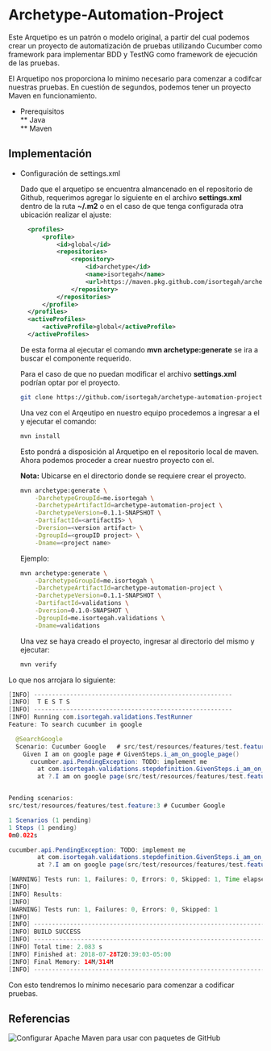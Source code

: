 # Archetype-Automation-Project


Este Arquetipo es un patrón o modelo original, a partir del cual podemos crear un proyecto de automatización de pruebas utilizando Cucumber como framework para implementar BDD y TestNG como framework de ejecución de las pruebas. 

El Arquetipo nos proporciona lo minimo necesario para comenzar a codifcar nuestras pruebas. En cuestión de segundos, podemos tener un proyecto Maven en funcionamiento.

* Prerequisitos  
    ** Java  
    ** Maven

## Implementación

* Configuración de settings.xml

    Dado que el arquetipo se encuentra almancenado en el repositorio de Github, requerimos agregar lo siguiente en el
    archivo **settings.xml** dentro de la ruta **~/.m2** o en el caso de que tenga configurada otra ubicación realizar 
    el ajuste:
    
    ```xml
      <profiles>
          <profile>
              <id>global</id>
              <repositories>
                  <repository>
                      <id>archetype</id>
                      <name>isortegah</name>
                      <url>https://maven.pkg.github.com/isortegah/archetype-automation-project</url>
                  </repository>
              </repositories>
          </profile>
      </profiles>
      <activeProfiles>
          <activeProfile>global</activeProfile>
      </activeProfiles>
    ```
  
    De esta forma al ejecutar el comando **mvn archetype:generate** se ira a buscar el componente requerido.

    Para el caso de que no puedan modificar el archivo **settings.xml** podrían optar por el proyecto.

    ```bash
    git clone https://github.com/isortegah/archetype-automation-project.git
    ```

    Una vez con el Arqeutipo en nuestro equipo procedemos a ingresar a el y ejecutar el comando:

    ```bash
    mvn install
    ```

    Esto pondrá a disposición al Arquetipo en el repositorio local de maven. Ahora podemos proceder a crear nuestro proyecto con el.

    **Nota:** Ubicarse en el directorio donde se requiere crear el proyecto.

    ```bash
    mvn archetype:generate \
        -DarchetypeGroupId=me.isortegah \
        -DarchetypeArtifactId=archetype-automation-project \
        -DarchetypeVersion=0.1.1-SNAPSHOT \
        -DartifactId=<artifactIS> \
        -Dversion=<version artifact> \
        -DgroupId=<groupID project>	\
        -Dname=<project name>
    ```

    Ejemplo:

    ```bash
    mvn archetype:generate \
        -DarchetypeGroupId=me.isortegah \
        -DarchetypeArtifactId=archetype-automation-project \
        -DarchetypeVersion=0.1.1-SNAPSHOT \
        -DartifactId=validations \
        -Dversion=0.1.0-SNAPSHOT \
        -DgroupId=me.isortegah.validations \
        -Dname=validations
    ```
    Una vez se haya creado el proyecto, ingresar al directorio del mismo y ejecutar:

    ```bash
    mvn verify
    ```
Lo que nos arrojara lo siguiente: 

```java
[INFO] -------------------------------------------------------
[INFO]  T E S T S
[INFO] -------------------------------------------------------
[INFO] Running com.isortegah.validations.TestRunner
Feature: To search cucumber in google

  @SearchGoogle
  Scenario: Cucumber Google   # src/test/resources/features/test.feature:3
    Given I am on google page # GivenSteps.i_am_on_google_page()
      cucumber.api.PendingException: TODO: implement me
        at com.isortegah.validations.stepdefinition.GivenSteps.i_am_on_google_page(GivenSteps.java:16)
        at ?.I am on google page(src/test/resources/features/test.feature:4)


Pending scenarios:
src/test/resources/features/test.feature:3 # Cucumber Google

1 Scenarios (1 pending)
1 Steps (1 pending)
0m0.022s

cucumber.api.PendingException: TODO: implement me
        at com.isortegah.validations.stepdefinition.GivenSteps.i_am_on_google_page(GivenSteps.java:16)
        at ?.I am on google page(src/test/resources/features/test.feature:4)

[WARNING] Tests run: 1, Failures: 0, Errors: 0, Skipped: 1, Time elapsed: 0.349 s - in com.isortegah.validations.TestRunner
[INFO]
[INFO] Results:
[INFO]
[WARNING] Tests run: 1, Failures: 0, Errors: 0, Skipped: 1
[INFO]
[INFO] ------------------------------------------------------------------------
[INFO] BUILD SUCCESS
[INFO] ------------------------------------------------------------------------
[INFO] Total time: 2.083 s
[INFO] Finished at: 2018-07-28T20:39:03-05:00
[INFO] Final Memory: 14M/314M
[INFO] ------------------------------------------------------------------------
```
Con esto tendremos lo mínimo necesario para comenzar a codificar pruebas.

## Referencias

![Configurar Apache Maven para usar con paquetes de GitHub](https://docs.github.com/es/packages/using-github-packages-with-your-projects-ecosystem/configuring-apache-maven-for-use-with-github-packages)